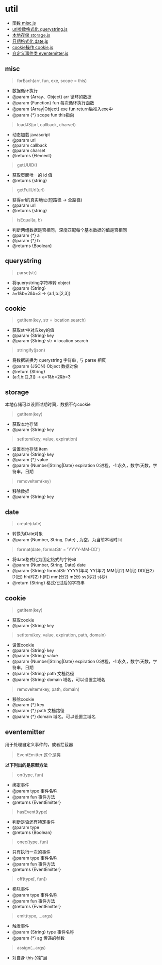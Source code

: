 # util 

* [函数 misc.js](#misc)
* [url参数格式化 querystring.js](#querystring)
* [本地存储 storage.js](#storage)
* [日期格式化 date.js](#date)
* [cookie操作 cookie.js](#cookie)
* [自定义事件类 eventemitter.js](#eventemitter)

## misc #

> forEach(arr, fun, exe, scope = this)

* 数据循环执行
* @param {Array、Object} arr 循环的数据
* @param {Function} fun 每次循环执行函数
* @param {Array|Object} exe fun return后推入exe中
* @param {*} scope fun this指向 


> loadJS(url, callback, charset)

* 动态加载 javascript
* @param url
* @param callback
* @param charset
* @returns {Element}

> getUUID()

* 获取页面唯一的 id 值
* @returns {string}

> getFullUrl(url)

* 获得url的真实地址(短路径 -> 全路径)
* @param url
* @returns {string}

> isEqual(a, b)

* 判断两组数据是否相同，深度匹配每个基本数据的值是否相同
* @param {*} a 
* @param {*} b 
* @returns {Boolean}

## querystring #

> parse(str)

* 将querystring字符串转 object
* @param {String} 
* a=1&b=2&b=3  -> {a:1,b:[2,3]} 

## cookie #

> getItem(key, str = location.search)

* 获取str中对应key的值
* @param {String} key 
* @param {String} str = location.search

> stringify(json)

* 将数据转换为 querystring 字符串 , 与 parse 相反
* @param {JSON} Object 数据对象
* @return {String} 
* {a:1,b:[2,3]} -> a=1&b=2&b=3


## storage #
本地存储可以设置过期时间，数据不存cookie

> getItem(key)

* 获取本地存储
* @param {String} key 

> setItem(key, value, expiration)

* 设置本地存储 item
* @param {String} key 
* @param {*} value 
* @param {Number|String|Date} expiration 0:进程，-1:永久，数字:天数，字符串，日期

> removeItem(key)

* 移除数据
* @param {String} key 


## date #

> create(date)

* 转换为Date对象
* @param {Number, String, Date} , 为空，为当前本地时间

> format(date, formatStr = 'YYYY-MM-DD')

* 将date格式化为固定格式的字符串
* @param {Number, String, Date} date 
* @param {String} formatStr  YYYY(年4) YY(年2) MM(月2) M(月) DD(日2) D(日) hh(时2) h(时) mm(分2) m(分) ss(秒2) s(秒)
* @return {String} 格式化过后的字符串

## cookie #
> getItem(key)

* 获取cookie
* @param {String} key 

> setItem(key, value, expiration, path, domain)

* 设置cookie
* @param {String} key 
* @param {String} value 
* @param {Number|String|Date} expiration 0:进程，-1:永久，数字:天数，字符串，日期
* @param {String} path 文档路径
* @param {String} domain 域名，可以设置主域名

> removeItem(key, path, domain)

* 移除cookie
* @param {*} key 
* @param {*} path 文档路径
* @param {*} domain 域名，可以设置主域名

## eventemitter #

用于处理自定义事件的，或者拦截器
> EventEmitter 这个是类

**以下列出的是原型方法**

> on(type, fun)

* 绑定事件
* @param type 事件名称
* @param fun 事件方法
* @returns {EventEmitter}

> hasEvent(type)

* 判断是否还有特定事件
* @param type
* @returns {Boolean}

> onec(type, fun)

* 只有执行一次的事件
* @param type 事件名称
* @param fun 事件方法
* @returns {EventEmitter}

> off(type[, fun])

* 移除事件
* @param type 事件名称
* @param fun 事件方法
* @returns {EventEmitter}

> emit(type, ...args)

* 触发事件
* @param {String} type 事件名称
* @param {*} ag 传递的参数

> assign(...args)

* 对自身 this 的扩展